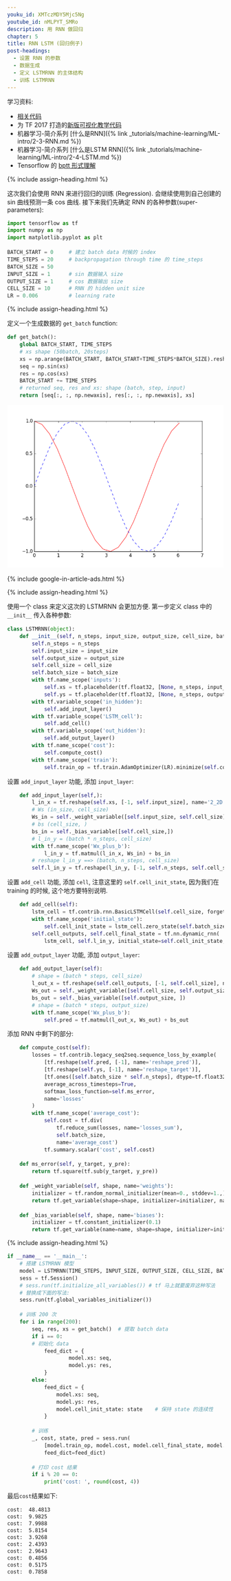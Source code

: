 ```yaml
---
youku_id: XMTczMDY5Mjc5Ng
youtube_id: nMLPYT_SMRo
description: 用 RNN 做回归
chapter: 5
title: RNN LSTM (回归例子)
post-headings:
  - 设置 RNN 的参数
  - 数据生成
  - 定义 LSTMRNN 的主体结构
  - 训练 LSTMRNN
---
```



学习资料:
  * [相关代码](https://github.com/MorvanZhou/tutorials/tree/master/tensorflowTUT/tf20_RNN2.2)
  * 为 TF 2017 打造的[新版可视化教学代码](https://github.com/MorvanZhou/Tensorflow-Tutorial)
  * 机器学习-简介系列 [什么是RNN]({% link _tutorials/machine-learning/ML-intro/2-3-RNN.md %})
  * 机器学习-简介系列 [什么是LSTM RNN]({% link _tutorials/machine-learning/ML-intro/2-4-LSTM.md %})
  * Tensorflow 的 [bptt 形式理解](http://r2rt.com/styles-of-truncated-backpropagation.html)



{% include assign-heading.html %}

这次我们会使用 RNN 来进行回归的训练 (Regression). 会继续使用到自己创建的 sin 曲线预测一条 cos 曲线.
接下来我们先确定 RNN 的各种参数(super-parameters):

```python
import tensorflow as tf
import numpy as np
import matplotlib.pyplot as plt

BATCH_START = 0     # 建立 batch data 时候的 index
TIME_STEPS = 20     # backpropagation through time 的 time_steps
BATCH_SIZE = 50     
INPUT_SIZE = 1      # sin 数据输入 size
OUTPUT_SIZE = 1     # cos 数据输出 size
CELL_SIZE = 10      # RNN 的 hidden unit size 
LR = 0.006          # learning rate
```

{% include assign-heading.html %}

定义一个生成数据的 `get_batch` function:

```python
def get_batch():
    global BATCH_START, TIME_STEPS
    # xs shape (50batch, 20steps)
    xs = np.arange(BATCH_START, BATCH_START+TIME_STEPS*BATCH_SIZE).reshape((BATCH_SIZE, TIME_STEPS)) / (10*np.pi)
    seq = np.sin(xs)
    res = np.cos(xs)
    BATCH_START += TIME_STEPS
    # returned seq, res and xs: shape (batch, step, input)
    return [seq[:, :, np.newaxis], res[:, :, np.newaxis], xs]
```

<img class="course-image" src="/static/results/tensorflow/5_08_1.png" alt="{{ page.title }}{% increment image-count %}">

{% include google-in-article-ads.html %}

{% include assign-heading.html %}

使用一个 class 来定义这次的 LSTMRNN 会更加方便. 第一步定义 class 中的 `__init__` 传入各种参数: 

```python
class LSTMRNN(object):
    def __init__(self, n_steps, input_size, output_size, cell_size, batch_size):
        self.n_steps = n_steps
        self.input_size = input_size
        self.output_size = output_size
        self.cell_size = cell_size
        self.batch_size = batch_size
        with tf.name_scope('inputs'):
            self.xs = tf.placeholder(tf.float32, [None, n_steps, input_size], name='xs')
            self.ys = tf.placeholder(tf.float32, [None, n_steps, output_size], name='ys')
        with tf.variable_scope('in_hidden'):
            self.add_input_layer()
        with tf.variable_scope('LSTM_cell'):
            self.add_cell()
        with tf.variable_scope('out_hidden'):
            self.add_output_layer()
        with tf.name_scope('cost'):
            self.compute_cost()
        with tf.name_scope('train'):
            self.train_op = tf.train.AdamOptimizer(LR).minimize(self.cost)
```

设置 `add_input_layer` 功能, 添加 `input_layer`:

```python
    def add_input_layer(self,):
        l_in_x = tf.reshape(self.xs, [-1, self.input_size], name='2_2D')  # (batch*n_step, in_size)
        # Ws (in_size, cell_size)
        Ws_in = self._weight_variable([self.input_size, self.cell_size])
        # bs (cell_size, )
        bs_in = self._bias_variable([self.cell_size,])
        # l_in_y = (batch * n_steps, cell_size)
        with tf.name_scope('Wx_plus_b'):
            l_in_y = tf.matmul(l_in_x, Ws_in) + bs_in
        # reshape l_in_y ==> (batch, n_steps, cell_size)
        self.l_in_y = tf.reshape(l_in_y, [-1, self.n_steps, self.cell_size], name='2_3D')
```

设置 `add_cell` 功能, 添加 `cell`, 注意这里的 `self.cell_init_state`, 因为我们在 training 的时候, 这个地方要特别说明.

```python
    def add_cell(self):
        lstm_cell = tf.contrib.rnn.BasicLSTMCell(self.cell_size, forget_bias=1.0, state_is_tuple=True)
        with tf.name_scope('initial_state'):
            self.cell_init_state = lstm_cell.zero_state(self.batch_size, dtype=tf.float32)
        self.cell_outputs, self.cell_final_state = tf.nn.dynamic_rnn(
            lstm_cell, self.l_in_y, initial_state=self.cell_init_state, time_major=False)
```

设置 `add_output_layer` 功能, 添加 `output_layer`:

```python
    def add_output_layer(self):
        # shape = (batch * steps, cell_size)
        l_out_x = tf.reshape(self.cell_outputs, [-1, self.cell_size], name='2_2D')
        Ws_out = self._weight_variable([self.cell_size, self.output_size])
        bs_out = self._bias_variable([self.output_size, ])
        # shape = (batch * steps, output_size)
        with tf.name_scope('Wx_plus_b'):
            self.pred = tf.matmul(l_out_x, Ws_out) + bs_out
```

添加 RNN 中剩下的部分:

```python
    def compute_cost(self):
        losses = tf.contrib.legacy_seq2seq.sequence_loss_by_example(
            [tf.reshape(self.pred, [-1], name='reshape_pred')],
            [tf.reshape(self.ys, [-1], name='reshape_target')],
            [tf.ones([self.batch_size * self.n_steps], dtype=tf.float32)],
            average_across_timesteps=True,
            softmax_loss_function=self.ms_error,
            name='losses'
        )
        with tf.name_scope('average_cost'):
            self.cost = tf.div(
                tf.reduce_sum(losses, name='losses_sum'),
                self.batch_size,
                name='average_cost')
            tf.summary.scalar('cost', self.cost)

    def ms_error(self, y_target, y_pre):
        return tf.square(tf.sub(y_target, y_pre))

    def _weight_variable(self, shape, name='weights'):
        initializer = tf.random_normal_initializer(mean=0., stddev=1.,)
        return tf.get_variable(shape=shape, initializer=initializer, name=name)

    def _bias_variable(self, shape, name='biases'):
        initializer = tf.constant_initializer(0.1)
        return tf.get_variable(name=name, shape=shape, initializer=initializer)
```

{% include assign-heading.html %}


```python
if __name__ == '__main__':
    # 搭建 LSTMRNN 模型
    model = LSTMRNN(TIME_STEPS, INPUT_SIZE, OUTPUT_SIZE, CELL_SIZE, BATCH_SIZE)
    sess = tf.Session()
    # sess.run(tf.initialize_all_variables()) # tf 马上就要废弃这种写法
    # 替换成下面的写法:
    sess.run(tf.global_variables_initializer())
    
    # 训练 200 次
    for i in range(200):
        seq, res, xs = get_batch()  # 提取 batch data
        if i == 0:
        # 初始化 data
            feed_dict = {
                    model.xs: seq,
                    model.ys: res,
            }
        else:
            feed_dict = {
                model.xs: seq,
                model.ys: res,
                model.cell_init_state: state    # 保持 state 的连续性
            }
        
        # 训练
        _, cost, state, pred = sess.run(
            [model.train_op, model.cost, model.cell_final_state, model.pred],
            feed_dict=feed_dict)
        
        # 打印 cost 结果
        if i % 20 == 0:
            print('cost: ', round(cost, 4))
```

最后`cost`结果如下:

```
cost:  48.4813
cost:  9.9825
cost:  7.9988
cost:  5.8154
cost:  3.9268
cost:  2.4393
cost:  2.9643
cost:  0.4856
cost:  0.5175
cost:  0.7858
```